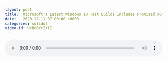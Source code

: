 ```yaml
---
layout: post
title:  Microsoft's Latest Windows 10 Test Builds Includes Promised x64 Arm Emulation
date:   2020-12-11 07:00:00 +0000
categories: solidot
video-id: UxRcBYrIXiI
---
```


<audio src="/assets/5b9d5e7eb0e179f7ba11c07256077a55.mp3" style="width: 100%;" controls></audio>

